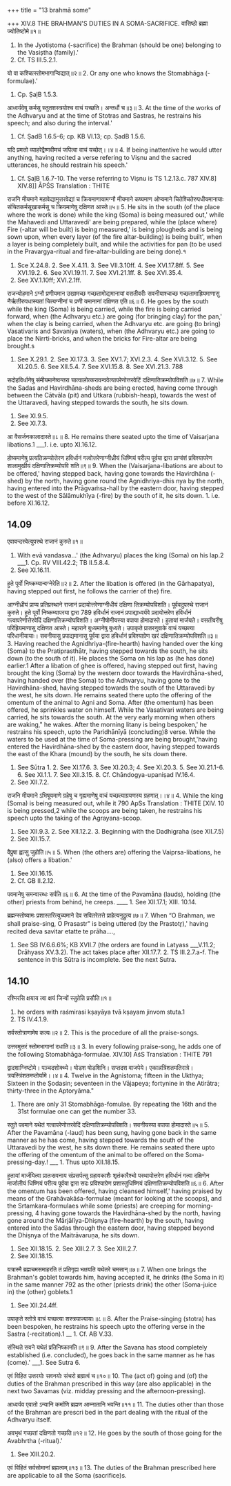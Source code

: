 +++
title = "13 brahmā some"

+++
XIV.8 THE BRAHMAN'S DUTIES IN A SOMA-SACRIFICE. 
वासिष्ठो ब्रह्मा ज्योतिष्टोमे॥१॥
1. In the Jyotiṣtoma (-sacrifice) the Brahman (should be one) belonging to the Vasiṣtha (family).' 
1. Cf. TS III.5.2.1. 

यो वा कश्चित्स्तोमभागान्विद्यात्॥२॥
2. Or any one who knows the Stomabhāga (-formulae).' 
1. Cp. ṢaļB 1.5.3. 

आध्वर्यवेषु कर्मसु स्तुतशस्त्रयोश्च वाचं यच्छति। अन्तधौं च॥३॥
3. At the time of the works of the Adhvaryu and at the time of Stotras and Sastras, he restrains his speech; and also during the interval.' 
1. Cf. ṢadB 1.6.5-6; cp. KB VI.13; cp. ṢadB 1.5.6. 

यदि प्रमत्तो व्याहरेद्वैष्णवीमचं जपित्वा वाचं यच्छेत्।।४॥
4. If being inattentive he would utter anything, having recited a verse refering to Viṣnu and the sacred utterances, he should restrain his speech.' 
1. Cf. ṢaļB 1.6.7-10. The verse referring to Viṣnu is TS 1.2.13.c. 
787 
XIV.8] XIV.8]] 
ĀPŚS Translation : THITE 

राजनि मीयमाने महावेद्यामुत्तरवेद्यां च क्रियमाणायामग्नौ मीयमाने कष्यमाण ओप्यमाने चितेश्चितेरुपधीयमानायाः संचितकर्मसूखाकर्मसु च क्रियमाणेषु दक्षिणत आस्ते॥५॥
5. He sits in the south (of the place where the work is done) while the king (Soma) is being measured out,' while the 
Mahavedi and Uttaravedi' are being prepared, while the (place where) Fire (-altar will be built) is being measured,' is being plougheds and is being sown upon, when every layer (of the fire altar-building) is being built', when a layer is being completely built, and while the activities for pan (to be used in the Pravargya-ritual and fire-altar-building are being done).१ 
1. Sce X.24.8. 2. See X.4.11. 3. See VII.3.10ff. 4. See XVI.17.8ff. 5. See XVI.19.2. 6. See XVI.19.11. 7. See XVI.21.1ff. 8. See XVI.35.4. 
9. See XV.1.10ff; XVI.2.1ff. 

राजन्योहमाने ऽग्नौ प्रणीयमान उखामच्छ गच्छतामोद्यमानायां वसतीवरीः सवनीयाश्चाच्छ गच्छतामाह्रियमाणासु नैर्ऋतीरुपधास्यतां चित्यग्नीनां च प्रणी यमानानां दक्षिणत एति॥६॥
6. He goes by the south while the king (Soma) is being carried, while the fire is being carried forward, when (the Adhvaryu etc.) are going (for bringing clay) for the pan,' when the clay is being carried, when the Adhvaryu etc. are going (to bring) Vasativaris and Savaniya (waters), when (the 
Adhvaryu etc.) are going to place the Nirrti-bricks, and when the bricks for Fire-altar are being brought.s 
1. See X.29.1. 2. See XI.17.3. 3. See XV.1.7; XVI.2.3. 4. See XVI.3.12. 5. See XI.20.5. 6. See XII.5.4. 7. See XVI.15.8. 8. See XVI.21.3. 
788 


सदोहविर्धानेषु संमीयमानेष्वन्तरा चात्वालोत्करावन्ववेत्यापरेणोत्तरवेटिं दक्षिणातिक्रम्योपविशति॥७॥
7. While the Sadas and Havirdhāna-sheds are being erected, having come through between the Cātvāla (pit) and Utkara (rubbish-heap), towards the west of the Uttaravedi, having stepped towards the south, he sits down. 
1. See XI.9.5. 
2. See XI.7.3. 

आ वैसर्जनकालादास्ते॥८॥
8. He remains there seated upto the time of Vaisarjana libations.1 
___1. i.e. upto XI.16.12. 


होष्यमाणेषु प्रत्यतिक्रम्योत्तेरण हविर्धानं गत्वोत्तरेणाग्नीध्रीयं धिष्णियं परीत्य पूर्वया द्वारा प्राग्वंशं प्रविश्यापरेण शालामुखीयं दक्षिणातिक्रम्योपवि शति॥९॥
9. When the (Vaisarjana-libations are about to be offered,' having stepped back, having gone towards the Havirdhāna (-shed) by the north, having gone round the Agnidhriya-dhis nya by the north, having entered into the Prāgvaṁsa-hall by the eastern door, having stepped to the west of the Sālāmukhīya (-fire) by the south of it, he sits down. 1. i.e. before XI.16.12. 
## 14.09



एवावन्दस्वेत्युपस्थे राजानं कुरुते॥१॥
1. With evā vandasva...' (the Adhvaryu) places the king (Soma) on his lap.2 
___1. Cp. RV VIII.42.2; TB II.5.8.4. 
2. See XI.16.11. 

हुते पूर्वो निष्क्रम्यान्वग्नेरेति॥२॥
2. After the libation is offered (in the Gārhapatya), having stepped out first, he follows the carrier of the) fire. 


आग्नीध्रीयं प्राप्य प्रतिप्रस्थाने राजानं प्रदायोत्तरेणाग्नीधीयं दक्षिणा तिक्रम्योपविशति। पूर्ववदुपस्थे राजानं कुरुते। हुते पूर्वो निष्कम्यापरया द्वारा 
789 हविर्धानं राजानं प्रपाद्याध्वर्यवे प्रदायोत्तरेण हविर्धानं गत्वापरेणोत्तेरवेदिं दक्षिणातिक्रम्योपविशति। अग्नीषोमीयस्या वपाया होमादास्ते। हुतायां मार्जयते। वसतीवरीषु परिह्रियमाणासु दक्षिणत आस्ते। महाराने बुध्यमानेषु बुध्यते। उपाकृते प्रातरनुवाके वाचं यच्छत्या परिधानीयायाः। सवनीयासु प्रपाद्यमानासु पूर्वया द्वारा हविर्धानं प्रविश्याग्रेण खरं दक्षिणातिक्रम्योपविशति॥३॥
3. Having reached the Agnidhriya-(fire-hearth) having handed over the king (Soma) to the Pratiprasthātr, having stepped towards the south, he sits down (to the south of it). He places the Soma on his lap as (he has done) earlier.1 After a libation of ghee is offered, having stepped out first, having brought the king (Soma) by the western door towards the Havirdhāna-shed, having handed over (the Soma) to the Adhvaryu, having gone to the Havirdhāna-shed, having stepped towards the south of the Uttaravedi by the west, he sits down. He remains seated there upto the offering of the omentum of the animal to Agni and Soma. After (the omentum) has been offered, he sprinkles water on himself. While the Vasativari waters are being carried, he sits towards the south. At the very early morning when others are waking," he wakes. After the morning litany is being bespoken,' he restrains his speech, upto the Paridhānīyā (concluding)8 verse. While the waters to be used at the time of Soma-pressing are being brought,'having entered the Havirdhāna-shed by the eastern door, having stepped towards the east of the Khara (mound) by the south, he sits down there. 
1. See Sūtra 1. 2. See XI.17.6. 3. See XI.20.3; 4. See XI.20.3. 5. See XI.21.1-6. 6. See XI.1.1. 7. See XII.3.15. 8. Cf. Chāndogya-upaniṣad IV.16.4. 
9. See XII.7.2. 


राजनि मीयमाने ऽभिषूयमाणे ग्रहेषु च गृह्यमाणेषु वाचं यच्छत्याग्रयणस्य ग्रहणात्।।४॥
4. While the king (Soma) is being measured out, while it 
790 
ApSs Translation : THITE 
[XIV. 10 is being pressed,2 while the scoops are being taken, he restrains his speech upto the taking of the Agrayana-scoop. 
1. See XII.9.3. 2. See XII.12.2. 3. Beginning with the Dadhigraha (see XII.7.5) 
4. See XII.15.7. 

वैप्रुषा ह्वत्सु जुहोति॥५॥
5. When (the others are) offering the Vaiprsa-libations, he (also) offers a libation.' 
1. See XII.16.15. 
2. Cf. GB II.2.12. 

पवमानेषु समन्वारब्धः सर्पति॥६॥
6. At the time of the Pavamāna (lauds), holding (the other) priests from behind, he creeps. 
____ 1. See XII.17.1; XIII. 10.14. 


ब्रह्मन्स्तोष्यामः प्रशास्तरित्युच्यमाने देव सवितरेतत्ते प्राहेत्यनुद्रुत्य॥७॥
7. When “O Brahman, we shall praise-sing, O Prasastr" is being uttered (by the Prastotr̥),' having recited deva savitar etatte te prāha...., 
1. See SB IV.6.6.6%; KB XVII.7 (the orders are found in Latyass ___V.11.2; Drāhyass XV.3.2). The act takes place after XII.17.7. 2. TS III.2.7.a-f. The sentence in this Sūtra is incomplete. See the 
next Sutra. 
## 14.10



रश्मिरसि क्षयाय त्वा क्षयं जिन्वों स्तुतेति प्रसौति॥१॥
1. he orders with raśmirasi kṣayāya tvā kṣayam jinvom stuta.1 
1. TS IV.4.1.9. 

सर्वस्तोत्राणामेष कल्पः॥२॥
2. This is the procedure of all the praise-songs. 

उत्तरमुत्तरं स्तोमभागानां दधाति॥३॥
3. In every following praise-song, he adds one of the following Stomabhāga-formulae. 
XIV.10] 
ĀśS Translation : THITE 
791 

द्वादशाग्निष्टोमे। पञ्चदशोक्थ्ये। षोडश षोडशिनि। सप्तदश वाजपेये। एकान्नत्रिंशतमतिरात्रे। त्रयस्त्रिंशतमप्तोर्यामे।।४॥
4. Twelve in the Agnistoma; fifteen in the Ukthya; Sixteen in the Ṣodasin; seventeen in the Vājapeya; fortynine in the Atirātra; thirty-three in the Aptoryāma." 
1. There are only 31 Stomabhāga-fomulae. By repeating the 16th and 
the 31st formulae one can get the number 33. 

स्तुते पवमाने यथेतं गत्वापरेणोत्तरवेदिं दक्षिणातिक्रम्योपविशति। सवनीयस्या वपाया होमादास्ते॥५॥
5. After the Pavamāna (-laud) has been sung, having gone back in the same manner as he has come, having stepped towards the south of the Uttaravedi by the west, he sits down there. He remains seated there upto the offering of the omentum of the animal to be offered on the Soma-pressing-day.! 
___ 1. Thus upto XII.18.15. 


हुतायां मार्जयित्वा प्रातःसवनाय संप्रसर्पत्सु ग्रहावकाशैः शृतंकारैश्चो पस्थायोत्तरेण हविर्धानं गत्वा दक्षिणेन मार्जालीयं धिष्णियं परीत्य पूर्वया द्वारा सदः प्रविश्याग्रेण प्रशास्तुधिष्णियं दक्षिणातिक्रम्योपविशति॥६॥
6. After the omentum has been offered, having cleansed himself,' having praised by means of the Grahāvakāśa-formulae (meant for looking at the scoops), and the Srtamkara-formulaes while some (priests) are creeping for morning-pressing, 4 having gone towards the Havirdhāna-shed by the north, having gone around the Mārjālīya-Dhiṣnya (fire-hearth) by the south, having entered into the Sadas through the eastern door, having stepped beyond the Dhiṣnya of the Maitrāvaruṇa, he sits down. 
1. See XII.18.15. 2. See XIII.2.7. 3. See XIII.2.7. 
4. See XII.18.15. 

यत्रास्मै ब्रह्मचमसमाहरति तं प्रतिगृह्य भक्षयति यथेतरे चमसान्॥७॥
7. When one brings the Brahman's goblet towards him, having accepted it, he drinks (the Soma in it) in the same manner 
792 
as the other (priests drink) the other (Soma-juice in) the (other) goblets.1 
1. See XII.24.4ff. 

उपाकृते स्तोत्रे वाचं यच्छत्या शस्त्रयाज्यायाः॥८॥
8. After the Praise-singing (stotra) has been bespoken, he restrains his speech upto the offering verse in the Sastra (-recitation).1 
__ 1. Cf. AB V.33. 

संस्थिते सवने यथेतं प्रतिनिष्क्रामति॥९॥
9. After the Savana has stood completely established (i.e. concluded), he goes back in the same manner as he has (come).' 
___1. See Sutra 6. 

एवं विहित उत्तरयोः सवनयोः संचरो ब्रह्मत्वं च॥१०॥
10. The (act of) going and (of) the duties of the Brahman prescribed in this way (are also applicable) in the next two Savamas (viz. midday pressing and the afternoon-pressing). 


आध्वर्यव एवातो ऽन्यानि कर्माणि ब्रह्मण आम्नातानि भवन्ति॥११॥
11. The duties other than those of the Brahman are prescri bed in the part dealing with the ritual of the Adhvaryu itself. 


अवभृथं गच्छतां दक्षिणतो गच्छति॥१२॥
12. He goes by the south of those going for the Avabhrtha (-ritual).' 
1. See XIII.20.2. 

एवं विहितं सर्वसोमानां ब्रह्मत्वम्॥१३॥
13. The duties of the Brahman prescribed here are applicable to all the Soma (sacrifice)s. 

